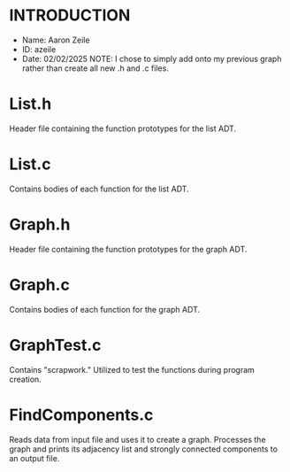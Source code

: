 # INTRODUCTION
- Name: Aaron Zeile
- ID: azeile
- Date: 02/02/2025
NOTE: I chose to simply add onto my previous graph rather than create all new .h and .c files.

# List.h
Header file containing the function prototypes for the list ADT.

# List.c
Contains bodies of each function for the list ADT.

# Graph.h
Header file containing the function prototypes for the graph ADT.

# Graph.c
Contains bodies of each function for the graph ADT.

# GraphTest.c
Contains "scrapwork." Utilized to test the functions during program creation.

# FindComponents.c
Reads data from input file and uses it to create a graph. Processes the graph and prints its adjacency list and strongly connected components to an output file.
